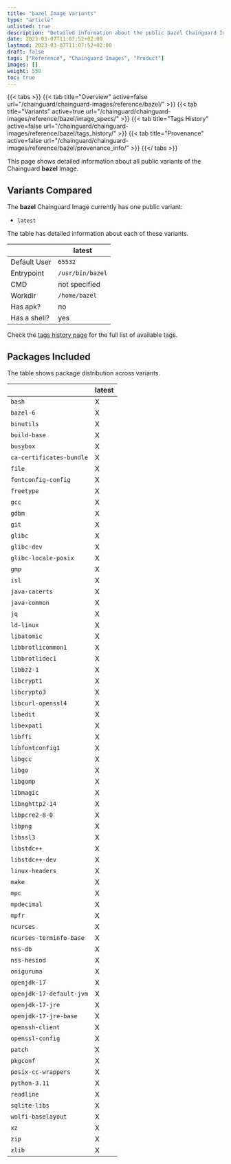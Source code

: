 ```yaml
---
title: "bazel Image Variants"
type: "article"
unlisted: true
description: "Detailed information about the public bazel Chainguard Image variants"
date: 2023-03-07T11:07:52+02:00
lastmod: 2023-03-07T11:07:52+02:00
draft: false
tags: ["Reference", "Chainguard Images", "Product"]
images: []
weight: 550
toc: true
---
```


{{< tabs >}}
{{< tab title="Overview" active=false url="/chainguard/chainguard-images/reference/bazel/" >}}
{{< tab title="Variants" active=true url="/chainguard/chainguard-images/reference/bazel/image_specs/" >}}
{{< tab title="Tags History" active=false url="/chainguard/chainguard-images/reference/bazel/tags_history/" >}}
{{< tab title="Provenance" active=false url="/chainguard/chainguard-images/reference/bazel/provenance_info/" >}}
{{</ tabs >}}

This page shows detailed information about all public variants of the Chainguard **bazel** Image.

## Variants Compared
The **bazel** Chainguard Image currently has one public variant: 

- `latest`

The table has detailed information about each of these variants.

|              | latest           |
|--------------|------------------|
| Default User | `65532`          |
| Entrypoint   | `/usr/bin/bazel` |
| CMD          | not specified    |
| Workdir      | `/home/bazel`    |
| Has apk?     | no               |
| Has a shell? | yes              |

Check the [tags history page](/chainguard/chainguard-images/reference/bazel/tags_history/) for the full list of available tags.

## Packages Included
The table shows package distribution across variants.

|                          | latest |
|--------------------------|--------|
| `bash`                   | X      |
| `bazel-6`                | X      |
| `binutils`               | X      |
| `build-base`             | X      |
| `busybox`                | X      |
| `ca-certificates-bundle` | X      |
| `file`                   | X      |
| `fontconfig-config`      | X      |
| `freetype`               | X      |
| `gcc`                    | X      |
| `gdbm`                   | X      |
| `git`                    | X      |
| `glibc`                  | X      |
| `glibc-dev`              | X      |
| `glibc-locale-posix`     | X      |
| `gmp`                    | X      |
| `isl`                    | X      |
| `java-cacerts`           | X      |
| `java-common`            | X      |
| `jq`                     | X      |
| `ld-linux`               | X      |
| `libatomic`              | X      |
| `libbrotlicommon1`       | X      |
| `libbrotlidec1`          | X      |
| `libbz2-1`               | X      |
| `libcrypt1`              | X      |
| `libcrypto3`             | X      |
| `libcurl-openssl4`       | X      |
| `libedit`                | X      |
| `libexpat1`              | X      |
| `libffi`                 | X      |
| `libfontconfig1`         | X      |
| `libgcc`                 | X      |
| `libgo`                  | X      |
| `libgomp`                | X      |
| `libmagic`               | X      |
| `libnghttp2-14`          | X      |
| `libpcre2-8-0`           | X      |
| `libpng`                 | X      |
| `libssl3`                | X      |
| `libstdc++`              | X      |
| `libstdc++-dev`          | X      |
| `linux-headers`          | X      |
| `make`                   | X      |
| `mpc`                    | X      |
| `mpdecimal`              | X      |
| `mpfr`                   | X      |
| `ncurses`                | X      |
| `ncurses-terminfo-base`  | X      |
| `nss-db`                 | X      |
| `nss-hesiod`             | X      |
| `oniguruma`              | X      |
| `openjdk-17`             | X      |
| `openjdk-17-default-jvm` | X      |
| `openjdk-17-jre`         | X      |
| `openjdk-17-jre-base`    | X      |
| `openssh-client`         | X      |
| `openssl-config`         | X      |
| `patch`                  | X      |
| `pkgconf`                | X      |
| `posix-cc-wrappers`      | X      |
| `python-3.11`            | X      |
| `readline`               | X      |
| `sqlite-libs`            | X      |
| `wolfi-baselayout`       | X      |
| `xz`                     | X      |
| `zip`                    | X      |
| `zlib`                   | X      |

